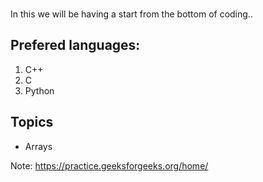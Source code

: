 <pre>
<h1>                                                                        Back_to_Basics</h1>
</pre>
In this we will be having a start from the bottom of coding..

## Prefered languages:

1. C++
2. C
3. Python

## Topics 

* Arrays

Note: https://practice.geeksforgeeks.org/home/
